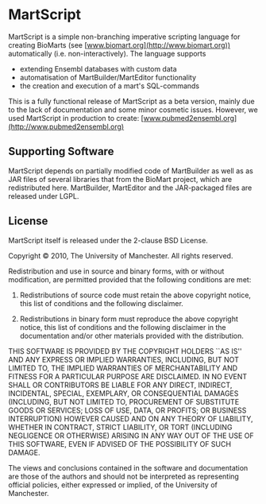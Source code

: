 MartScript
==========

MartScript is a simple non-branching imperative scripting language
for creating BioMarts (see [www.biomart.org](http://www.biomart.org)) 
automatically (i.e. non-interactively). The
language supports

 * extending Ensembl databases with custom data
 * automatisation of MartBuilder/MartEditor functionality
 * the creation and execution of a mart's SQL-commands

This is a fully functional release of MartScript as a beta version,
mainly due to the lack of documentation and
some minor cosmetic issues. However, we used MartScript in production
to create: [www.pubmed2ensembl.org](http://www.pubmed2ensembl.org)

Supporting Software
-------------------

MartScript depends on partially modified code of MartBuilder as well as as 
JAR files of several libraries that from the BioMart project, which are 
redistributed here. MartBuilder, MartEditor and the JAR-packaged files 
are released under LGPL.

License
-------

MartScript itself is released under the 2-clause BSD License.

Copyright &copy;  2010, The University of Manchester. 
All rights reserved.

Redistribution and use in source and binary forms, with or without modification, are
permitted provided that the following conditions are met:

   1. Redistributions of source code must retain the above copyright notice, this list of
      conditions and the following disclaimer.

   2. Redistributions in binary form must reproduce the above copyright notice, this list
      of conditions and the following disclaimer in the documentation and/or other materials
      provided with the distribution.

THIS SOFTWARE IS PROVIDED BY THE COPYRIGHT HOLDERS ``AS IS'' AND ANY EXPRESS OR IMPLIED
WARRANTIES, INCLUDING, BUT NOT LIMITED TO, THE IMPLIED WARRANTIES OF MERCHANTABILITY AND
FITNESS FOR A PARTICULAR PURPOSE ARE DISCLAIMED. IN NO EVENT SHALL <COPYRIGHT HOLDER> OR
CONTRIBUTORS BE LIABLE FOR ANY DIRECT, INDIRECT, INCIDENTAL, SPECIAL, EXEMPLARY, OR
CONSEQUENTIAL DAMAGES (INCLUDING, BUT NOT LIMITED TO, PROCUREMENT OF SUBSTITUTE GOODS OR
SERVICES; LOSS OF USE, DATA, OR PROFITS; OR BUSINESS INTERRUPTION) HOWEVER CAUSED AND ON
ANY THEORY OF LIABILITY, WHETHER IN CONTRACT, STRICT LIABILITY, OR TORT (INCLUDING
NEGLIGENCE OR OTHERWISE) ARISING IN ANY WAY OUT OF THE USE OF THIS SOFTWARE, EVEN IF
ADVISED OF THE POSSIBILITY OF SUCH DAMAGE.

The views and conclusions contained in the software and documentation are those of the
authors and should not be interpreted as representing official policies, either expressed
or implied, of the University of Manchester.

